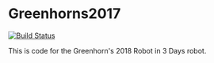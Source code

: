 # Greenhorns2017

[![Build Status](https://travis-ci.org/Penchant/Greenhorns2017.svg?branch=master)](https://travis-ci.org/Penchant/Greenhorns2017)

This is code for the Greenhorn's 2018 Robot in 3 Days robot.

